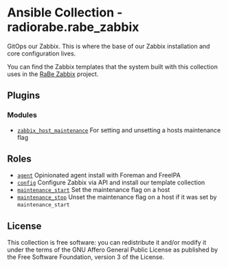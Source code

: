 # Ansible Collection - radiorabe.rabe_zabbix

GitOps our Zabbix. This is where the base of our Zabbix installation and core configuration lives.

You can find the Zabbix templates that the system built with this collection uses in the [RaBe Zabbix](https://radiorabe.github.io/rabe-zabbix/) project.

## Plugins

### Modules

* [`zabbix_host_maintenance`](https://github.com/radiorabe/ansible-collection-rabe_zabbix/blob/main/plugins/modules/zabbix_host_maintenance.py) For setting and unsetting a hosts maintenance flag

## Roles

* [`agent`](https://github.com/radiorabe/ansible-collection-rabe_zabbix/tree/main/roles/agent) Opinionated agent install with Foreman and FreeIPA
* [`config`](https://github.com/radiorabe/ansible-collection-rabe_zabbix/tree/main/roles/config) Configure Zabbix via API and install our template collection
* [`maintenance_start`](https://github.com/radiorabe/ansible-collection-rabe_zabbix/tree/main/roles/maintenance_start) Set the maintenance flag on a host
* [`maintenance_stop`](https://github.com/radiorabe/ansible-collection-rabe_zabbix/tree/main/roles/maintenance_stop) Unset the maintenance flag on a host if it was set by `maintenance_start`

## License

This collection is free software: you can redistribute it and/or modify it under the terms of the GNU Affero General Public License as published by the Free Software Foundation, version 3 of the License.
